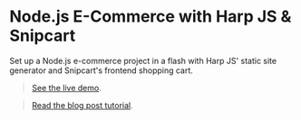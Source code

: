 # Node.js E-Commerce with Harp JS & Snipcart

Set up a Node.js e-commerce project in a flash with Harp JS' static site generator and Snipcart's frontend shopping cart.

> [See the live demo](https://snipcart.github.io/snipcart-harp/index).

> [Read the blog post tutorial](https://snipcart.com/blog/nodejs-ecommerce-harp-js-static).

